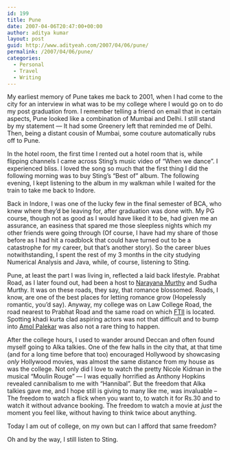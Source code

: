 ```yaml
---
id: 199
title: Pune
date: 2007-04-06T20:47:00+00:00
author: aditya kumar
layout: post
guid: http://www.adityeah.com/2007/04/06/pune/
permalink: /2007/04/06/pune/
categories:
  - Personal
  - Travel
  - Writing
---
```

My earliest memory of Pune takes me back to 2001, when I had come to the city for an interview in what was to be my college where I would go on to do my post graduation from. I remember telling a friend on email that in certain aspects, Pune looked like a combination of Mumbai and Delhi. I still stand by my statement &#8212; It had some Greenery left that reminded me of Delhi. Then, being a distant cousin of Mumbai, some couture automatically rubs off to Pune.  
  
In the hotel room, the first time I rented out a hotel room that is, while flipping channels I came across Sting&#8217;s music video of &#8220;When we dance&#8221;. I experienced bliss. I loved the song so much that the first thing I did the following morning was to buy Sting&#8217;s &#8220;Best of&#8221; album. The following evening, I kept listening to the album in my walkman while I waited for the train to take me back to Indore.  
  
Back in Indore, I was one of the lucky few in the final semester of BCA, who knew where they&#8217;d be leaving for, after graduation was done with. My PG course, though not as good as I would have liked it to be, had given me an assurance, an easiness that spared me those sleepless nights which my other friends were going through (Of course, I have had my share of those before as I had hit a roadblock that could have turned out to be a catastrophe for my career, but that&#8217;s another story). So the career blues notwithstanding, I spent the rest of my 3 months in the city studying Numerical Analysis and Java, while, of course, listening to Sting.  
  
Pune, at least the part I was living in, reflected a laid back lifestyle. Prabhat Road, as I later found out, had been a host to [Narayana Murthy](http://en.wikipedia.org/wiki/N.R._Narayana_Murthy) and Sudha Murthy. It was on these roads, they say, that romance blossomed. Roads, I know, are one of the best places for letting romance grow (Hopelessly romantic, you&#8217;d say). Anyway, my college was on Law College Road, the road nearest to Prabhat Road and the same road on which [FTII](http://en.wikipedia.org/wiki/Film_and_Television_Institute_of_India) is located. Spotting khadi kurta clad aspiring actors was not that difficult and to bump into [Amol Palekar](http://en.wikipedia.org/wiki/Amol_Palekar) was also not a rare thing to happen.  
  
After the college hours, I used to wander around Deccan and often found myself going to Alka talkies. One of the few halls in the city that, at that time (and for a long time before that too) encouraged Hollywood by showcasing _only_ Hollywood movies, was almost the same distance from my house as was the college. Not only did I love to watch the pretty Nicole Kidman in the musical &#8220;Moulin Rouge&#8221; &#8212; I was equally horrified as Anthony Hopkins revealed cannibalism to me with &#8220;Hannibal&#8221;. But the freedom that Alka talkies gave me, and I hope still is giving to many like me, was invaluable &#8211;The freedom to watch a flick when you want to, to watch it for Rs.30 and to watch it without advance booking. The freedom to watch a movie at _just_ the moment you feel like, without having to think twice about anything.  
  
Today I am out of college, on my own but can I afford that same freedom?  
  
Oh and by the way, I still listen to Sting.